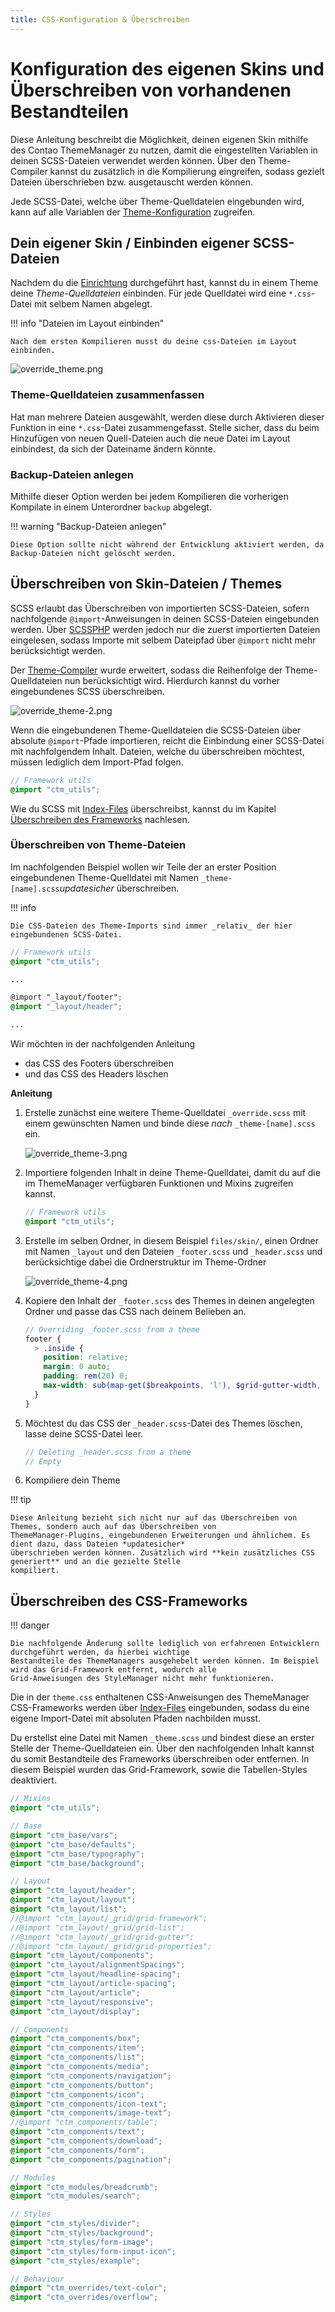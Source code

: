 ```yaml
---
title: CSS-Konfiguration & Überschreiben
---
```


# Konfiguration des eigenen Skins und Überschreiben von vorhandenen Bestandteilen

Diese Anleitung beschreibt die Möglichkeit, deinen eigenen Skin mithilfe des Contao ThemeManager zu nutzen, damit die
eingestellten Variablen in deinen SCSS-Dateien verwendet werden können.
Über den Theme-Compiler kannst du zusätzlich in die Kompilierung eingreifen, sodass gezielt Dateien überschrieben bzw.
ausgetauscht werden können.

Jede SCSS-Datei, welche über Theme-Quelldateien eingebunden wird, kann auf alle Variablen der
[Theme-Konfiguration](../../configuration/theme/overview.md) zugreifen.

## Dein eigener Skin / Einbinden eigener SCSS-Dateien

Nachdem du die [Einrichtung](../../installation/setup.md) durchgeführt hast, kannst du in einem Theme deine
_Theme-Quelldateien_ einbinden. Für jede Quelldatei wird eine `*.css`-Datei mit selbem Namen abgelegt.

!!! info "Dateien im Layout einbinden"

    Nach dem ersten Kompilieren musst du deine css-Dateien im Layout einbinden.

![override_theme.png](../../../assets/guides/override_theme.png)

### Theme-Quelldateien zusammenfassen

Hat man mehrere Dateien ausgewählt, werden diese durch Aktivieren dieser Funktion in eine `*.css`-Datei zusammengefasst.
Stelle sicher, dass du beim Hinzufügen von neuen Quell-Dateien auch die neue Datei im Layout einbindest, da sich der
Dateiname ändern könnte.

### Backup-Dateien anlegen

Mithilfe dieser Option werden bei jedem Kompilieren die vorherigen Kompilate in einem Unterordner `backup` abgelegt.

!!! warning "Backup-Dateien anlegen"

    Diese Option sollte nicht während der Entwicklung aktiviert werden, da Backup-Dateien nicht gelöscht werden.

## Überschreiben von Skin-Dateien / Themes

SCSS erlaubt das Überschreiben von importierten SCSS-Dateien, sofern nachfolgende `@import`-Anweisungen in deinen
SCSS-Dateien eingebunden werden. Über [SCSSPHP](https://github.com/scssphp/scssphp) werden jedoch nur die zuerst
importierten Dateien eingelesen, sodass Importe mit selbem Dateipfad über `@import` nicht mehr berücksichtigt werden.

Der [Theme-Compiler](https://github.com/oveleon/contao-theme-compiler-bundle) wurde erweitert, sodass die Reihenfolge
der Theme-Quelldateien nun berücksichtigt wird. Hierdurch kannst du vorher eingebundenes SCSS überschreiben.

![override_theme-2.png](../../../assets/guides/override_theme-2.png)

Wenn die eingebundenen Theme-Quelldateien die SCSS-Dateien über absolute `@import`-Pfade importieren, reicht die
Einbindung einer SCSS-Datei mit nachfolgendem Inhalt. Dateien, welche du überschreiben möchtest, müssen lediglich dem
Import-Pfad folgen.
```scss
// Framework utils
@import "ctm_utils";
```

Wie du SCSS mit [Index-Files](https://sass-lang.com/documentation/at-rules/import/#index-files) überschreibst, kannst du
im Kapitel [Überschreiben des Frameworks](#uberschreiben-des-css-frameworks) nachlesen.

### Überschreiben von Theme-Dateien

Im nachfolgenden Beispiel wollen wir Teile der an erster Position eingebundenen Theme-Quelldatei mit Namen
`_theme-[name].scss`_updatesicher_ überschreiben.

!!! info

    Die CSS-Dateien des Theme-Imports sind immer _relativ_ der hier eingebundenen SCSS-Datei.

```scss title="Originales Theme (_theme-[name].scss)"
// Framework utils
@import "ctm_utils";

...

@import "_layout/footer";
@import "_layout/header";

...
```

Wir möchten in der nachfolgenden Anleitung

- das CSS des Footers überschreiben
- und das CSS des Headers löschen

**Anleitung**

   1. Erstelle zunächst eine weitere Theme-Quelldatei `_override.scss` mit einem gewünschten Namen und binde diese *nach*
      `_theme-[name].scss` ein.

      ![override_theme-3.png](../../../assets/guides/override_theme-3.png)

   2. Importiere folgenden Inhalt in deine Theme-Quelldatei, damit du auf die im ThemeManager verfügbaren Funktionen
      und Mixins zugreifen kannst.

      ```scss title="_override.scss"
      // Framework utils
      @import "ctm_utils";
      ```

   3. Erstelle im selben Ordner, in diesem Beispiel `files/skin/`, einen Ordner mit Namen `_layout` und den Dateien
      `_footer.scss` und `_header.scss` und berücksichtige dabei die Ordnerstruktur im Theme-Ordner

      ![override_theme-4.png](../../../assets/guides/override_theme-4.png)

   4. Kopiere den Inhalt der `_footer.scss` des Themes in deinen angelegten Ordner und passe das CSS nach deinem Belieben
      an.

      ```scss title="_layout/_footer.scss"
      // Overriding _footer.scss from a theme
      footer {
        > .inside {
          position: relative;
          margin: 0 auto;
          padding: rem(20) 0;
          max-width: sub(map-get($breakpoints, 'l'), $grid-gutter-width, 'px');
        }
      }
      ```

   5. Möchtest du das CSS der `_header.scss`-Datei des Themes löschen, lasse deine SCSS-Datei leer.

      ```scss title="_layout/_header.scss"
      // Deleting _header.scss from a theme
      // Empty
      ```

   6. Kompiliere dein Theme

!!! tip

    Diese Anleitung bezieht sich nicht nur auf das Überschreiben von Themes, sondern auch auf das Überschreiben von
    ThemeManager-Plugins, eingebundenen Erweiterungen und ähnlichem. Es dient dazu, dass Dateien *updatesicher*
    überschrieben werden können. Zusätzlich wird **kein zusätzliches CSS generiert** und an die gezielte Stelle
    kompiliert.


## Überschreiben des CSS-Frameworks

!!! danger

    Die nachfolgende Änderung sollte lediglich von erfahrenen Entwicklern durchgeführt werden, da hierbei wichtige
    Bestandteile des ThemeManagers ausgehebelt werden können. Im Beispiel wird das Grid-Framework entfernt, wodurch alle
    Grid-Anweisungen des StyleManager nicht mehr funktionieren.

Die in der `theme.css` enthaltenen CSS-Anweisungen des ThemeManager CSS-Frameworks werden über
[Index-Files](https://sass-lang.com/documentation/at-rules/import/#index-files) eingebunden, sodass du eine eigene
Import-Datei mit absoluten Pfaden nachbilden musst.

Du erstellst eine Datei mit Namen `_theme.scss` und bindest diese an erster Stelle der Theme-Quelldateien ein.
Über den nachfolgenden Inhalt kannst du somit Bestandteile des Frameworks überschreiben oder entfernen.
In diesem Beispiel wurden das Grid-Framework, sowie die Tabellen-Styles deaktiviert.

```scss title="ThemeManager Framework Import-Datei"
// Mixins
@import "ctm_utils";

// Base
@import "ctm_base/vars";
@import "ctm_base/defaults";
@import "ctm_base/typography";
@import "ctm_base/background";

// Layout
@import "ctm_layout/header";
@import "ctm_layout/layout";
@import "ctm_layout/list";
//@import "ctm_layout/_grid/grid-framework";
//@import "ctm_layout/_grid/grid-list";
//@import "ctm_layout/_grid/grid-gutter";
//@import "ctm_layout/_grid/grid-properties";
@import "ctm_layout/components";
@import "ctm_layout/alignmentSpacings";
@import "ctm_layout/headline-spacing";
@import "ctm_layout/article-spacing";
@import "ctm_layout/article";
@import "ctm_layout/responsive";
@import "ctm_layout/display";

// Components
@import "ctm_components/box";
@import "ctm_components/item";
@import "ctm_components/list";
@import "ctm_components/media";
@import "ctm_components/navigation";
@import "ctm_components/button";
@import "ctm_components/icon";
@import "ctm_components/icon-text";
@import "ctm_components/image-text";
//@import "ctm_components/table";
@import "ctm_components/text";
@import "ctm_components/download";
@import "ctm_components/form";
@import "ctm_components/pagination";

// Modules
@import "ctm_modules/breadcrumb";
@import "ctm_modules/search";

// Styles
@import "ctm_styles/divider";
@import "ctm_styles/background";
@import "ctm_styles/form-image";
@import "ctm_styles/form-input-icon";
@import "ctm_styles/example";

// Behaviour
@import "ctm_overrides/text-color";
@import "ctm_overrides/overflow";
```
